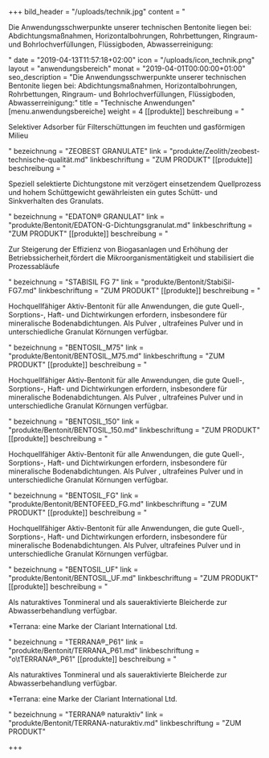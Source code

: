 +++
bild_header = "/uploads/technik.jpg"
content = "<p>Die Anwendungsschwerpunkte unserer technischen Bentonite liegen bei: Abdichtungsmaßnahmen, Horizontalbohrungen, Rohrbettungen, Ringraum- und Bohrlochverfüllungen, Flüssigboden, Abwasserreinigung:</p>"
date = "2019-04-13T11:57:18+02:00"
icon = "/uploads/icon_technik.png"
layout = "anwendungsbereich"
monat = "2019-04-01T00:00:00+01:00"
seo_description = "Die Anwendungsschwerpunkte unserer technischen Bentonite liegen bei: Abdichtungsmaßnahmen, Horizontalbohrungen, Rohrbettungen, Ringraum- und Bohrlochverfüllungen, Flüssigboden, Abwasserreinigung:"
title = "Technische Anwendungen"
[menu.anwendungsbereiche]
weight = 4
[[produkte]]
beschreibung = "<p>Selektiver Adsorber für Filterschüttungen im feuchten und gasförmigen Milieu</p>"
bezeichnung = "ZEOBEST GRANULATE"
link = "produkte/Zeolith/zeobest-technische-qualität.md"
linkbeschriftung = "ZUM PRODUKT"
[[produkte]]
beschreibung = "<p>Speziell selektierte Dichtungstone mit verzögert einsetzendem Quellprozess und hohem Schüttgewicht gewährleisten ein gutes Schütt- und Sinkverhalten des Granulats.</p>"
bezeichnung = "EDATON® GRANULAT"
link = "produkte/Bentonit/EDATON-G-Dichtungsgranulat.md"
linkbeschriftung = "ZUM PRODUKT"
[[produkte]]
beschreibung = "<p>Zur Steigerung der Effizienz von Biogasanlagen und Erhöhung der Betriebssicherheit,fördert die Mikroorganismentätigkeit und stabilisiert die Prozessabläufe</p>"
bezeichnung = "STABISIL FG 7"
link = "produkte/Bentonit/StabiSil-FG7.md"
linkbeschriftung = "ZUM PRODUKT"
[[produkte]]
beschreibung = "<p>Hochquellfähiger Aktiv-Bentonit für alle Anwendungen, die gute Quell-, Sorptions-, Haft- und Dichtwirkungen erfordern, insbesondere für mineralische Bodenabdichtungen. Als Pulver , ultrafeines Pulver und in unterschiedliche Granulat Körnungen verfügbar.</p>"
bezeichnung = "BENTOSIL_M75"
link = "produkte/Bentonit/BENTOSIL_M75.md"
linkbeschriftung = "ZUM PRODUKT"
[[produkte]]
beschreibung = "<p>Hochquellfähiger Aktiv-Bentonit für alle Anwendungen, die gute Quell-, Sorptions-, Haft- und Dichtwirkungen erfordern, insbesondere für mineralische Bodenabdichtungen. Als Pulver , ultrafeines Pulver und in unterschiedliche Granulat Körnungen verfügbar.</p>"
bezeichnung = "BENTOSIL_150"
link = "produkte/Bentonit/BENTOSIL_150.md"
linkbeschriftung = "ZUM PRODUKT"
[[produkte]]
beschreibung = "<p>Hochquellfähiger Aktiv-Bentonit für alle Anwendungen, die gute Quell-, Sorptions-, Haft- und Dichtwirkungen erfordern, insbesondere für mineralische Bodenabdichtungen. Als Pulver , ultrafeines Pulver und in unterschiedliche Granulat Körnungen verfügbar.</p>"
bezeichnung = "BENTOSIL_FG"
link = "produkte/Bentonit/BENTOFEED_FG.md"
linkbeschriftung = "ZUM PRODUKT"
[[produkte]]
beschreibung = "<p>Hochquellfähiger Aktiv-Bentonit für alle Anwendungen, die gute Quell-, Sorptions-, Haft- und Dichtwirkungen erfordern, insbesondere für mineralische Bodenabdichtungen. Als Pulver, ultrafeines Pulver und in unterschiedliche Granulat Körnungen verfügbar.</p>"
bezeichnung = "BENTOSIL_UF"
link = "produkte/Bentonit/BENTOSIL_UF.md"
linkbeschriftung = "ZUM PRODUKT"
[[produkte]]
beschreibung = "<p>Als naturaktives Tonmineral und als saueraktivierte Bleicherde zur Abwasserbehandlung verfügbar.</p><p>*Terrana: eine Marke der Clariant International Ltd.</p>"
bezeichnung = "TERRANA®_P61"
link = "produkte/Bentonit/TERRANA_P61.md"
linkbeschriftung = "o\tTERRANA®_P61"
[[produkte]]
beschreibung = "<p>Als naturaktives Tonmineral und als saueraktivierte Bleicherde zur Abwasserbehandlung verfügbar.</p><p>*Terrana: eine Marke der Clariant International Ltd.</p>"
bezeichnung = "TERRANA® naturaktiv"
link = "produkte/Bentonit/TERRANA-naturaktiv.md"
linkbeschriftung = "ZUM PRODUKT"

+++
